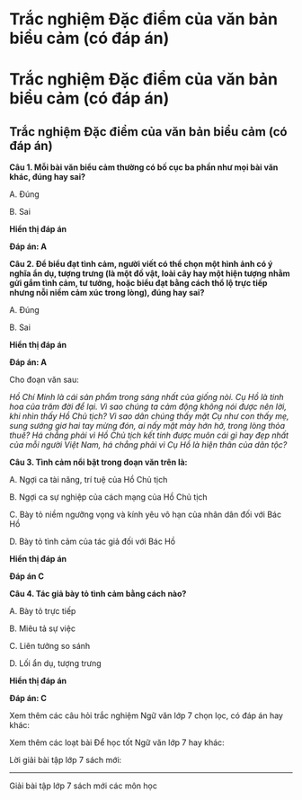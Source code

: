 # Trắc nghiệm Đặc điểm của văn bản biểu cảm (có đáp án)

# Trắc nghiệm Đặc điểm của văn bản biểu cảm (có đáp án)

## Trắc nghiệm Đặc điểm của văn bản biểu cảm (có đáp án)

**Câu 1. Mỗi bài văn biểu cảm thường có bố cục ba phần như mọi bài văn khác, đúng hay sai?**

A. Đúng

B. Sai

**Hiển thị đáp án**

**Đáp án: A**

**Câu 2. Để biểu đạt tình cảm, người viết có thể chọn một hình ảnh có ý nghĩa ẩn dụ, tượng trưng (là một đồ vật, loài cây hay một hiện tượng nhằm gửi gắm tình cảm, tư tưởng, hoặc biểu đạt bằng cách thổ lộ trực tiếp nhưng nỗi niềm cảm xúc trong lòng), đúng hay sai?**

A. Đúng

B. Sai 

**Hiển thị đáp án**

**Đáp án: A**

Cho đoạn văn sau:

_Hồ Chí Minh là cái sản phẩm trong sáng nhất của giống nòi. Cụ Hồ là tinh hoa của trăm đời để lại. Vì sao chúng ta cảm động không nói được nên lời, khi nhìn thấy Hồ Chủ tịch? Vì sao dân chúng thấy mặt Cụ như con thấy mẹ, sung sướng giơ hai tay mừng đón, ai nấy mặt mày hớn hở, trong lòng thỏa thuê? Há chẳng phải vì Hồ Chủ tịch kết tinh được muôn cái gì hay đẹp nhất của mỗi người Việt Nam, há chẳng phải vì Cụ Hồ là hiện thân của dân tộc?_

**Câu 3. Tình cảm nổi bật trong đoạn văn trên là:**

A. Ngợi ca tài năng, trí tuệ của Hồ Chủ tịch 

B. Ngợi ca sự nghiệp của cách mạng của Hồ Chủ tịch

C. Bày tỏ niềm ngưỡng vọng và kính yêu vô hạn của nhân dân đối với Bác Hồ

D. Bày tỏ tình cảm của tác giả đối với Bác Hồ

**Hiển thị đáp án**

**Đáp án C**

**Câu 4. Tác giả bày tỏ tình cảm bằng cách nào?**

A. Bày tỏ trực tiếp

B. Miêu tả sự việc

C. Liên tưởng so sánh

D. Lối ẩn dụ, tượng trưng

**Hiển thị đáp án**

**Đáp án: C**

Xem thêm các câu hỏi trắc nghiệm Ngữ văn lớp 7 chọn lọc, có đáp án hay khác:

Xem thêm các loạt bài Để học tốt Ngữ văn lớp 7 hay khác:

Lời giải bài tập lớp 7 sách mới:

* * *

Giải bài tập lớp 7 sách mới các môn học
